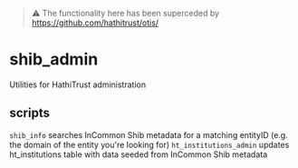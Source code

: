 > ⚠️ The functionality here has been superceded by https://github.com/hathitrust/otis/

# shib_admin
Utilities for HathiTrust administration

## scripts
`shib_info` searches InCommon Shib metadata for a matching entityID (e.g. the domain of the entity you're looking for)
`ht_institutions_admin` updates ht_institutions table with data seeded from InCommon Shib metadata


